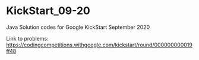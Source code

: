 # KickStart_09-20
Java Solution codes for Google KickStart September 2020

Link to problems: https://codingcompetitions.withgoogle.com/kickstart/round/000000000019ff48
